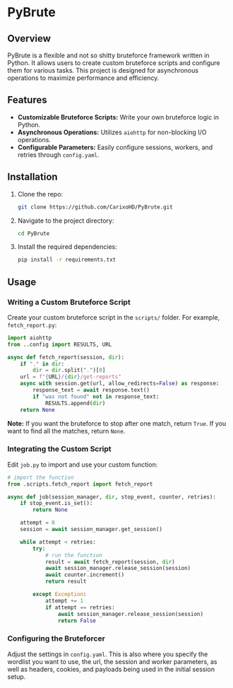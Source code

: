 # PyBrute

## Overview

PyBrute is a flexible and not so shitty bruteforce framework written in Python. It allows users to create custom bruteforce scripts and configure them for various tasks. This project is designed for asynchronous operations to maximize performance and efficiency.

## Features

- **Customizable Bruteforce Scripts:** Write your own bruteforce logic in Python.
- **Asynchronous Operations:** Utilizes `aiohttp` for non-blocking I/O operations.
- **Configurable Parameters:** Easily configure sessions, workers, and retries through `config.yaml`.

## Installation

1. Clone the repo:
    ```bash
    git clone https://github.com/CarixoHD/PyBrute.git
    ```
2. Navigate to the project directory:
    ```bash
    cd PyBrute
    ```
3. Install the required dependencies:
    ```bash
    pip install -r requirements.txt
    ```

## Usage

### Writing a Custom Bruteforce Script

Create your custom bruteforce script in the `scripts/` folder. For example, `fetch_report.py`:

```python
import aiohttp
from ..config import RESULTS, URL

async def fetch_report(session, dir):
    if "." in dir:
        dir = dir.split(".")[0]
    url = f"{URL}/{dir}/get-reports"
    async with session.get(url, allow_redirects=False) as response:
        response_text = await response.text()
        if "was not found" not in response_text:
            RESULTS.append(dir)
    return None
```
**Note:** If you want the bruteforce to stop after one match, return `True`. If you want to find all the matches, return `None`.

### Integrating the Custom Script

Edit `job.py` to import and use your custom function:

```python
# import the function
from .scripts.fetch_report import fetch_report

async def job(session_manager, dir, stop_event, counter, retries):
    if stop_event.is_set():
        return None

    attempt = 0
    session = await session_manager.get_session()

    while attempt < retries:
        try:
            # run the function
            result = await fetch_report(session, dir)
            await session_manager.release_session(session)
            await counter.increment()
            return result

        except Exception:
            attempt += 1
            if attempt == retries:
                await session_manager.release_session(session)
                return False
```

### Configuring the Bruteforcer

Adjust the settings in `config.yaml`. This is also where you specify the wordlist you want to use, the url, the session and worker parameters, as well as headers, cookies, and payloads being used in the initial session setup.


